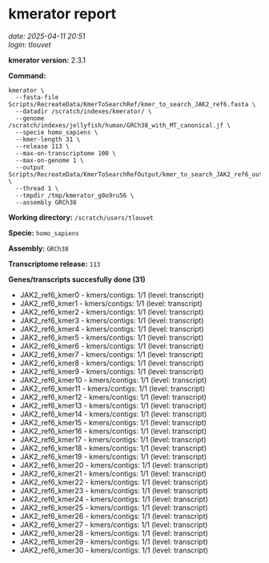 # kmerator report
*date: 2025-04-11 20:51*  
*login: tlouvet*

**kmerator version:** 2.3.1

**Command:**

```
kmerator \
  --fasta-file Scripts/RecreateData/KmerToSearchRef/kmer_to_search_JAK2_ref6.fasta \
  --datadir /scratch/indexes/kmerator/ \
  --genome /scratch/indexes/jellyfish/human/GRCh38_with_MT_canonical.jf \
  --specie homo_sapiens \
  --kmer-length 31 \
  --release 113 \
  --max-on-transcriptome 100 \
  --max-on-genome 1 \
  --output Scripts/RecreateData/KmerToSearchRefOutput/kmer_to_search_JAK2_ref6_output \
  --thread 1 \
  --tmpdir /tmp/kmerator_g0o9ru56 \
  --assembly GRCh38
```

**Working directory:** `/scratch/users/tlouvet`

**Specie:** `homo_sapiens`

**Assembly:** `GRCh38`

**Transcriptome release:** `113`

**Genes/transcripts succesfully done (31)**

- JAK2_ref6_kmer0 - kmers/contigs: 1/1 (level: transcript)
- JAK2_ref6_kmer1 - kmers/contigs: 1/1 (level: transcript)
- JAK2_ref6_kmer2 - kmers/contigs: 1/1 (level: transcript)
- JAK2_ref6_kmer3 - kmers/contigs: 1/1 (level: transcript)
- JAK2_ref6_kmer4 - kmers/contigs: 1/1 (level: transcript)
- JAK2_ref6_kmer5 - kmers/contigs: 1/1 (level: transcript)
- JAK2_ref6_kmer6 - kmers/contigs: 1/1 (level: transcript)
- JAK2_ref6_kmer7 - kmers/contigs: 1/1 (level: transcript)
- JAK2_ref6_kmer8 - kmers/contigs: 1/1 (level: transcript)
- JAK2_ref6_kmer9 - kmers/contigs: 1/1 (level: transcript)
- JAK2_ref6_kmer10 - kmers/contigs: 1/1 (level: transcript)
- JAK2_ref6_kmer11 - kmers/contigs: 1/1 (level: transcript)
- JAK2_ref6_kmer12 - kmers/contigs: 1/1 (level: transcript)
- JAK2_ref6_kmer13 - kmers/contigs: 1/1 (level: transcript)
- JAK2_ref6_kmer14 - kmers/contigs: 1/1 (level: transcript)
- JAK2_ref6_kmer15 - kmers/contigs: 1/1 (level: transcript)
- JAK2_ref6_kmer16 - kmers/contigs: 1/1 (level: transcript)
- JAK2_ref6_kmer17 - kmers/contigs: 1/1 (level: transcript)
- JAK2_ref6_kmer18 - kmers/contigs: 1/1 (level: transcript)
- JAK2_ref6_kmer19 - kmers/contigs: 1/1 (level: transcript)
- JAK2_ref6_kmer20 - kmers/contigs: 1/1 (level: transcript)
- JAK2_ref6_kmer21 - kmers/contigs: 1/1 (level: transcript)
- JAK2_ref6_kmer22 - kmers/contigs: 1/1 (level: transcript)
- JAK2_ref6_kmer23 - kmers/contigs: 1/1 (level: transcript)
- JAK2_ref6_kmer24 - kmers/contigs: 1/1 (level: transcript)
- JAK2_ref6_kmer25 - kmers/contigs: 1/1 (level: transcript)
- JAK2_ref6_kmer26 - kmers/contigs: 1/1 (level: transcript)
- JAK2_ref6_kmer27 - kmers/contigs: 1/1 (level: transcript)
- JAK2_ref6_kmer28 - kmers/contigs: 1/1 (level: transcript)
- JAK2_ref6_kmer29 - kmers/contigs: 1/1 (level: transcript)
- JAK2_ref6_kmer30 - kmers/contigs: 1/1 (level: transcript)
